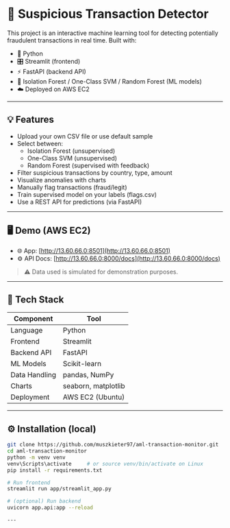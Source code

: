 # 🚨 Suspicious Transaction Detector

This project is an interactive machine learning tool for detecting potentially fraudulent transactions in real time. Built with:

- 🐍 Python
- 🎛️ Streamlit (frontend)
- ⚡ FastAPI (backend API)
- 🌲 Isolation Forest / One-Class SVM / Random Forest (ML models)
- ☁️ Deployed on AWS EC2

---

## 💡 Features

- Upload your own CSV file or use default sample
- Select between:
  - Isolation Forest (unsupervised)
  - One-Class SVM (unsupervised)
  - Random Forest (supervised with feedback)
- Filter suspicious transactions by country, type, amount
- Visualize anomalies with charts
- Manually flag transactions (fraud/legit)
- Train supervised model on your labels (flags.csv)
- Use a REST API for predictions (via FastAPI)

---

## 🖥️ Demo (AWS EC2)

- 🌐 App: [http://13.60.66.0:8501](http://13.60.66.0:8501)
- ⚙️ API Docs: [http://13.60.66.0:8000/docs](http://13.60.66.0:8000/docs)

> ⚠️ Data used is simulated for demonstration purposes.


---

## 🧠 Tech Stack

| Component     | Tool                |
|---------------|---------------------|
| Language      | Python              |
| Frontend      | Streamlit           |
| Backend API   | FastAPI             |
| ML Models     | Scikit-learn        |
| Data Handling | pandas, NumPy       |
| Charts        | seaborn, matplotlib |
| Deployment    | AWS EC2 (Ubuntu)    |

---

## ⚙️ Installation (local)

```bash
git clone https://github.com/muszkieter97/aml-transaction-monitor.git
cd aml-transaction-monitor
python -m venv venv
venv\Scripts\activate     # or source venv/bin/activate on Linux
pip install -r requirements.txt

# Run frontend
streamlit run app/streamlit_app.py

# (optional) Run backend
uvicorn app.api:app --reload

---



